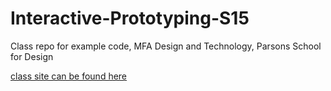 # Interactive-Prototyping-S15
Class repo for example code, MFA Design and Technology, Parsons School for Design

[class site can be found here](http://teaching.jos.ph/iprototyping)
